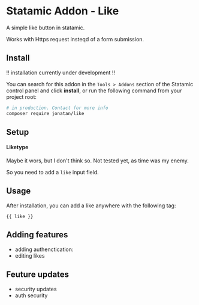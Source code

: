 # Statamic Addon - Like
A simple like button in statamic.

Works with Https request insteqd of a form submission.



## Install
!! installation currently under development  !!

You can search for this addon in the `Tools > Addons` section of the Statamic control panel and click **install**, or run the following command from your project root:

``` bash
# in production. Contact for more info
composer require jonatan/like
```

## Setup
#### Liketype
Maybe it wors, but I don't think so. Not tested yet, as time was my enemy.

So you need to add a `like` input field.


## Usage
After installation, you can add a like anywhere with the following tag:
``` antlers
{{ like }}
```

## Adding features
- adding authenctication:
- editing likes

## Feuture updates
- security updates
- auth security